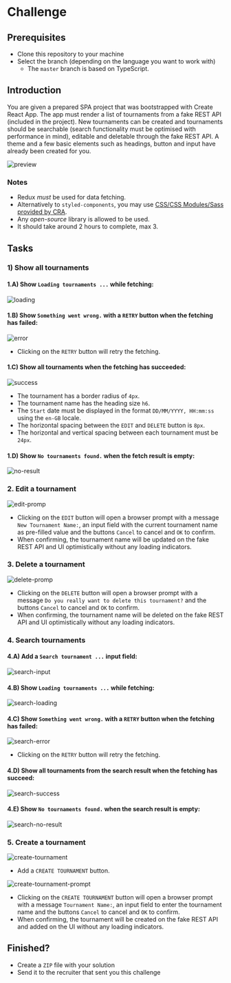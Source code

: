 # Challenge

## Prerequisites

- Clone this repository to your machine
- Select the branch (depending on the language you want to work with)
  - The `master` branch is based on TypeScript.

## Introduction

You are given a prepared SPA project that was bootstrapped with Create React App. The app must render a list of tournaments from a fake REST API (included in the project). New tournaments can be created and tournaments should be searchable (search functionality must be optimised with performance in mind), editable and deletable through the fake REST API. A theme and a few basic elements such as headings, button and input have already been created for you.

![preview](.github/preview.gif)

### Notes

- Redux _must_ be used for data fetching.
- Alternatively to `styled-components`, you may use [CSS/CSS Modules/Sass provided by CRA](https://create-react-app.dev/docs/adding-a-stylesheet).
- Any _open-source_ library is allowed to be used.
- It should take around 2 hours to complete, max 3.

## Tasks

### 1) Show all tournaments

#### 1.A) Show `Loading tournaments ...` while fetching:

![loading](.github/loading-state.png)

#### 1.B) Show `Something went wrong.` with a `RETRY` button when the fetching has failed:

![error](.github/error-state.png)

- Clicking on the `RETRY` button will retry the fetching.

#### 1.C) Show all tournaments when the fetching has succeeded:

![success](.github/success-state.png)

- The tournament has a border radius of `4px`.
- The tournament name has the heading size `h6`.
- The `Start` date must be displayed in the format `DD/MM/YYYY, HH:mm:ss` using the `en-GB` locale.
- The horizontal spacing between the `EDIT` and `DELETE` button is `8px`.
- The horizontal and vertical spacing between each tournament must be `24px`.

#### 1.D) Show `No tournaments found.` when the fetch result is empty:

![no-result](.github/no-result-state.png)

### 2. Edit a tournament

![edit-promp](.github/edit-prompt.png)

- Clicking on the `EDIT` button will open a browser prompt with a message `New Tournament Name:`, an input field with the current tournament name as pre-filled value and the buttons `Cancel` to cancel and `OK` to confirm.
- When confirming, the tournament name will be updated on the fake REST API and UI optimistically without any loading indicators.

### 3. Delete a tournament

![delete-promp](.github/delete-prompt.png)

- Clicking on the `DELETE` button will open a browser prompt with a message `Do you really want to delete this tournament?` and the buttons `Cancel` to cancel and `OK` to confirm.
- When confirming, the tournament name will be deleted on the fake REST API and UI optimistically without any loading indicators.

### 4. Search tournaments

#### 4.A) Add a `Search tournament ...` input field:

![search-input](.github/search-input.png)

#### 4.B) Show `Loading tournaments ...` while fetching:

![search-loading](.github/search-loading-state.png)

#### 4.C) Show `Something went wrong.` with a `RETRY` button when the fetching has failed:

![search-error](.github/search-error-state.png)

- Clicking on the `RETRY` button will retry the fetching.

#### 4.D) Show all tournaments from the search result when the fetching has succeed:

![search-success](.github/search-success-state.png)

#### 4.E) Show `No tournaments found.` when the search result is empty:

![search-no-result](.github/search-no-result-state.png)

### 5. Create a tournament

![create-tournament](.github/create-tournament.png)

- Add a `CREATE TOURNAMENT` button.

![create-tournament-prompt](.github/create-tournament-prompt.png)

- Clicking on the `CREATE TOURNAMENT` button will open a browser prompt with a message `Tournament Name:`, an input field to enter the tournament name and the buttons `Cancel` to cancel and `OK` to confirm.
- When confirming, the tournament will be created on the fake REST API and added on the UI without any loading indicators.

## Finished?

- Create a `ZIP` file with your solution
- Send it to the recruiter that sent you this challenge
